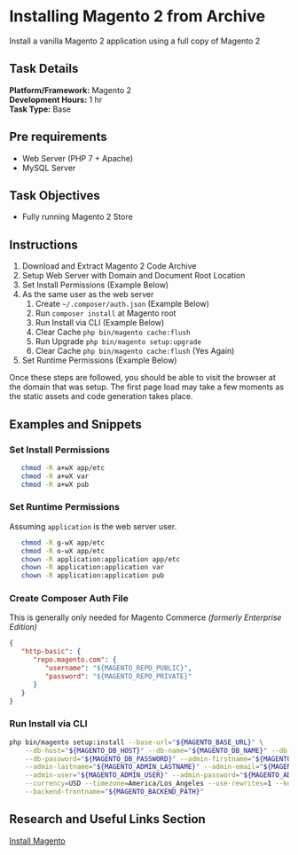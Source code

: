 # Installing Magento 2 from Archive

Install a vanilla Magento 2 application using a full copy of Magento 2

## Task Details  
**Platform/Framework:** Magento 2  
**Development Hours:** 1 hr  
**Task Type:** Base

## Pre requirements
- Web Server (PHP 7 + Apache)
- MySQL Server

## Task Objectives
- Fully running Magento 2 Store

## Instructions
1. Download and Extract Magento 2 Code Archive
1. Setup Web Server with Domain and Document Root Location
1. Set Install Permissions (Example Below)
1. As the same user as the web server
    1. Create `~/.composer/auth.json` (Example Below)
    1. Run `composer install` at Magento root
    1. Run Install via CLI (Example Below)
    1. Clear Cache `php bin/magento cache:flush`
    1. Run Upgrade `php bin/magento setup:upgrade`
    1. Clear Cache `php bin/magento cache:flush` (Yes Again)
1. Set Runtime Permissions (Example Below)

Once these steps are followed, you should be able to visit the browser at the domain that was setup. 
The first page load may take a few moments as the static assets and code generation takes place.
    
## Examples and Snippets

### Set Install Permissions
 ```bash
    chmod -R a+wX app/etc
    chmod -R a+wX var
    chmod -R a+wX pub
 ```
     
### Set Runtime Permissions
 
Assuming `application` is the web server user.
 
 ```bash
    chmod -R g-wX app/etc
    chmod -R o-wX app/etc
    chown -R application:application app/etc
    chown -R application:application var
    chown -R application:application pub
 ```

### Create Composer Auth File
 
This is generally only needed for Magento Commerce *(formerly Enterprise Edition)*
 
 ```json
 {
    "http-basic": {
       "repo.magento.com": {
          "username": "${MAGENTO_REPO_PUBLIC}",
          "password": "${MAGENTO_REPO_PRIVATE}"
       }
    }
 }
 ```
 
### Run Install via CLI
 ```bash
 php bin/magento setup:install --base-url="${MAGENTO_BASE_URL}" \
     --db-host="${MAGENTO_DB_HOST}" --db-name="${MAGENTO_DB_NAME}" --db-user="${MAGENTO_DB_USER}" \
     --db-password="${MAGENTO_DB_PASSWORD}" --admin-firstname="${MAGENTO_ADMIN_FIRSTNAME}" \
     --admin-lastname="${MAGENTO_ADMIN_LASTNAME}" --admin-email="${MAGENTO_ADMIN_EMAIL}" \
     --admin-user="${MAGENTO_ADMIN_USER}" --admin-password="${MAGENTO_ADMIN_PASSWORD}" --language=en_US \
     --currency=USD --timezone=America/Los_Angeles --use-rewrites=1 --key="${MAGENTO_CRYPT_KEY}" \
     --backend-frontname="${MAGENTO_BACKEND_PATH}"
 ```
 
## Research and Useful Links Section
[Install Magento](http://devdocs.magento.com/guides/v2.2/install-gde/install/cli/install-cli-install.html)
